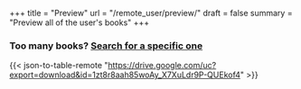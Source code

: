 +++
title = "Preview"
url = "/remote_user/preview/"
draft = false
summary = "Preview all of the user's books"
+++

### Too many books? [Search for a specific one](/remote_user/search/)
{{< json-to-table-remote "https://drive.google.com/uc?export=download&id=1zt8r8aah85woAy_X7XuLdr9P-QUEkof4" >}}




